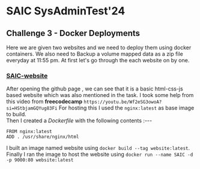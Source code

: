 # SAIC SysAdminTest'24 

## Challenge 3 - Docker Deployments
Here we are given two websites and we need to deploy them using docker containers.
We also need to Backup a volume mapped data as a zip file everyday at 11:55 pm.
At first let's go through the each website on by one.

### [SAIC-website](https://github.com/KamandPrompt/SAIC-Website)

After opening the github page , we can see that it is a basic html-css-js based website which was also mentioned in the task.
I took some help from this video from **freecodecamp** `https://youtu.be/Wf2eSG3owoA?si=HStbjamGQYug83Fi`
For hosting this I used the `nginx:latest` as base image to build.   
Then I created a *Dockerfile* with the following contents :---
~~~
FROM nginx:latest
ADD . /usr/share/nginx/html
~~~
I built an image named website using `docker build --tag website:latest`.
Finally I ran the image to host the website using `docker run --name SAIC -d -p 9000:80 website:latest`
